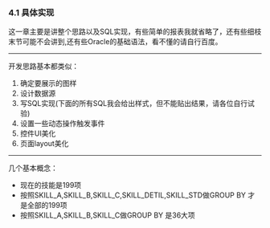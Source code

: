 ### 4.1 具体实现
这一章主要是讲整个思路以及SQL实现，有些简单的报表我就省略了，还有些细枝末节可能不会讲到,还有些Oracle的基础语法，看不懂的请自行百度。

----
开发思路基本都类似：

1. 确定要展示的图样
2. 设计数据源
3. 写SQL实现(下面的所有SQL我会给出样式，但不能贴出结果，请各位自行试验)
4. 设置一些动态操作触发事件
5. 控件UI美化
6. 页面layout美化
---
几个基本概念：
* 现在的技能是199项
* 按照SKILL_A,SKILL_B,SKILL_C,SKILL_DETIL,SKILL_STD做GROUP BY 才是全部的199项
* 按照SKILL_A,SKILL_B,SKILL_C做GROUP BY 是36大项